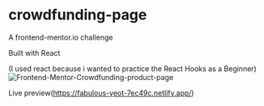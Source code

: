 # crowdfunding-page
A frontend-mentor.io challenge

Built with React


(I used react because i wanted to practice the React Hooks as a Beginner)
![Frontend-Mentor-Crowdfunding-product-page](https://user-images.githubusercontent.com/95982650/209232219-a5fa7d37-4cb6-4061-94c4-a7f7adcf44bf.png)

Live preview(https://fabulous-yeot-7ec49c.netlify.app/)
